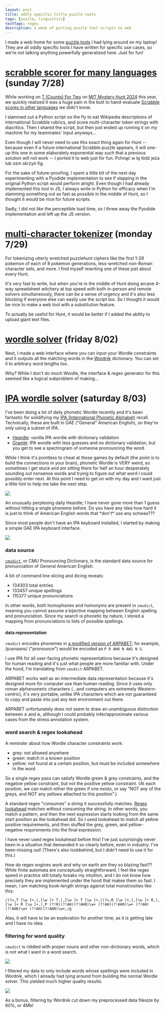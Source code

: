 ```yaml
---
layout: post
title: oddly specific little puzzle tools
tags: [puzzle, linguistics]
techTags: regex
description: a week of porting puzzle tool scripts to web
---
```


I made a web home for some [puzzle tools](https://rfong.github.io/puzzletools/) I had lying around on my laptop! They are all oddly specific tools I have written for specific use cases, so we're not talking anything powerfully generalized here. Just for fun!

# [scrabble scorer for many languages](https://rfong.github.io/puzzletools/scrabble/) (sunday 7/28)

While working on [T (Counts) For Two](https://mythstoryhunt.world/puzzles/t-counts-for-two) on [MIT Mystery Hunt 2024](https://puzzles.mit.edu/2024/) this year, we quickly realized it was a huge pain in the butt to hand-evaluate [Scrabble scores in other languages](https://en.wikipedia.org/wiki/Scrabble_letter_distributions) we didn't know.

I slammed out a Python script on the fly to eat Wikipedia descriptions of international Scrabble rubrics, and score multi-character token strings with diacritics. Then I shared the script, but then just ended up running it on my machine for my teammates' input anyways...

Even though I will never need to use this exact thing again for Hunt -- because even if a future international Scrabble puzzle appears, it will one-up this one in some elaborately exponential way such that a previous solution will not work -- I ported it to web just for fun. Pchnąć w tę łódź jeża lub ośm skrzyń fig.

For the sake of future-proofing, I spent a little bit of the next day experimenting with a Pyodide implementation to see if slapping in the original Python script would perform alright. Even though I had already implemented this tool in JS, I always write in Python for efficacy when I'm slamming something out as fast as possible in the middle of Hunt, so I thought it would be nice for future scripts.

Sadly, I did not like the perceptible load time, so I threw away the Pyodide implementation and left up the JS version.

# [multi-character tokenizer](https://rfong.github.io/puzzletools/tokenizer/) (monday 7/29)

For tokenizing utterly wretched puzzlehunt ciphers like the first 1-26 pokemon of each of 8 pokemon generations, less-wretched non-Roman character sets, and more. I find myself rewriting one of these just about every Hunt. 

It's very fast to write, but when you're in the middle of Hunt doing arcane 4-way spreadsheet witchery at top speed with both in-person and remote solvers simultaneously, there can be a sense of urgency and it's also less blocking if everyone else can easily use the script too. So I thought it would be nice to make a web tool with a substitution feature.

To actually be useful for Hunt, it would be better if I added the ability to upload giant text files.

# [wordle solver](https://rfong.github.io/puzzletools/wordle-search/) (friday 8/02)

Next, I made a web interface where you can input your Wordle constraints and it outputs all the matching words in the [Wordnik](https://github.com/wordnik/wordlist) dictionary. You can set it to arbitrary word lengths too.

Why? While I don't do much Wordle, the interface & regex generator for this seemed like a logical subproblem of making...

# [IPA wordle solver](https://rfong.github.io/puzzletools/wordle-search/ipa/) (saturday 8/03)

I've been doing a lot of daily phonetic Wordle recently and it's been fantastic for solidifying my [IPA (International Phonetic Alphabet)](https://en.wikipedia.org/wiki/International_Phonetic_Alphabet) recall. Technically, these are built in GAE ("General" American English), so they're only using a subset of IPA.
- [Heardle](https://heardle.glitch.me/): vanilla IPA wordle with dictionary validation
- [Gramle](https://nascl.rc.nau.edu/gramle/): IPA wordle with less guesses and no dictionary validation, but you get to see a spectrogram of someone pronouncing the word.

While I think it's pointless to cheat at these games by default (the point is to build the connections in your brain), phonetic Wordle is VERY weird, so sometimes I get stuck and am sitting there for half an hour desperately sounding out nonsense words and trying to figure out what word I could possibly enter next. At this point I need to get on with my day and I want just a little hint to help me take the next step.

<img src="{{site.baseurl}}/assets/images/2024-08-06-heardle-cursed.png" />
<p class="caption">An unusually perplexing daily Heardle; I have never gone more than 1 guess without hitting a single phoneme before. Do you have any idea how hard it is just to think of American English words that *don't* use any schwas???</p>

Since most people don't have an IPA keyboard installed, I started by making a simple GAE IPA keyboard interface.

<img src="{{site.baseurl}}/assets/images/2024-08-06-ipa-keyboard.png" />

### data source

[`cmudict`](https://github.com/cmusphinx/cmudict/), or CMU Pronouncing Dictionary, is the standard data source for pronunciation of General American English.

A bit of command line slicing and dicing reveals:
- 134303 total entries
- 133457 unique spellings
- 115377 unique pronunciations

In other words, both homophones and homonyms are present in `cmudict`, meaning you cannot assume a bijective mapping between English spelling and pronunciation. Since my search is phonetic by nature, I stored a mapping from pronunciations to lists of possible spellings.

#### data representation

`cmudict` encodes phonemes in [a modified version of ARPABET](https://en.wikipedia.org/wiki/CMU_Pronouncing_Dictionary); for example, /pɹənaʊns/ ("pronounce") would be encoded as `P R AH0 N AW1 N S`.

I use IPA for all user-facing phonetic representations because it's designed for human reading and it's just what people are more familiar with. Under the hood, I'm translating from `cmudict` ARPABET.

ARPABET works well as an intermediate data representation because it's designed more for computer use than human reading. Since it uses only roman alphanumeric characters (...and computers are extremely Western-centric), it's very portable, unlike IPA characters which are not guaranteed to copy and paste into just any text environment out there.

ARPABET unfortunately does not seem to draw an unambiguous distinction between ɝ and ɚ, although I could probably infer/approximate various cases from the stress annotation system.

### word search & regex lookahead

A reminder about how Wordle character constraints work:
- grey: not allowed anywhere
- green: match in a known position
- yellow: not found at a certain position, but must be included somewhere in the word

So a single regex pass can satisfy Wordle green & grey constraints, and the negative yellow constraint, but not the positive yellow constraint. (At each position, we can match either the green if one exists, or say "NOT any of the greys, and NOT any yellows attached to this position".)

A standard regex "consumes" a string it successfully matches. [Regex lookahead](https://www.rexegg.com/regex-lookarounds.php) matches without consuming the string. In other words, you match a pattern, and then the next expression starts looking from the same start position as the lookahead did. So I used lookahead to match all yellow positive requirements, and then stuffed the grey, green, and yellow-negative requirements into the final expression.

I have never used regex lookahead before this! I've just surprisingly never been in a situation that demanded it so clearly before, even in industry. I've been missing out! (There's also lookbehind, but I didn't need to use it for this.)

How do regex engines work and why on earth are they so blazing fast?? While finite automata are conceptually straightforward, I feel like regex speed in practice still totally breaks my intuition, and I do not know how precisely they are implemented under the hood that makes them so fast. I mean, I am matching book-length strings against total monstrosities like this:

`/(?=,T [\w ]+,|,[\w ]+ T,|,[\w ]+ T [\w ]+,)(?=,R [\w ]+,|,[\w ]+ R,|,[\w ]+ R [\w ]+,),P (?!R)(?!AH)(?!AH0)\w+ (?!AH)(?!AH0)\w+ (?!AH)(?!AH0)\w+ (?!AH)(?!AH0)\w+,/g`

Alas, it will have to be an exploration for another time, as it is getting late and I have no idea.

### filtering for word quality

`cmudict` is riddled with proper nouns and other non-dictionary words, which is not what I want in a word search.

<img src="{{site.baseurl}}/assets/images/2024-08-06-ipa-results-before-filter.png" />

I filtered my data to only include words whose spellings were included in Wordnik, which I already had lying around from building the normal Wordle solver. This yielded much higher quality results.

<img src="{{site.baseurl}}/assets/images/2024-08-06-ipa-results-after-filter.png" />

As a bonus, filtering by Wordnik cut down my preprocessed data filesize by 60%, or 4Mb!
